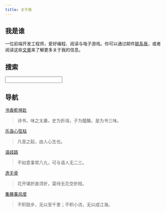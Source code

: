 ```yaml
---
title: 关于我
---
```


## 我是谁

一位前端开发工程师，爱好编程、阅读与电子游戏。你可以通过邮件[联系我](mailto:chunqiuyiyu@outlook.com)，或者阅读这些[文章](https://www.chunqiuyiyu.com/tags/life.html)来了解更多关于我的信息。


## 搜索

<input type="search" ></input>

## 导航

[书香乾坤赴](https://www.chunqiuyiyu.com/tags/books.html)

> 诗书，味之太羹，史为折俎，子为醯醢，是为书三味。

[乐袅心弦枯](https://www.chunqiuyiyu.com/music/)

> 凡音之起，由人心生也。

[语歧路](https://www.chunqiuyiyu.com/tags/words.html)

> 不如意事常八九，可与语人无二三。

[逸无骨](https://www.chunqiuyiyu.com/tags/game.html)

> 花开堪折直须折，莫待无花空折枝。

[集腋春风度](https://chunqiuyiyu.com/projects/)

> 不积跬步，无以至千里；不积小流，无以成江海。
